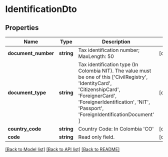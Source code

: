 # IdentificationDto

## Properties
Name | Type | Description | Notes
------------ | ------------- | ------------- | -------------
**document_number** | **string** | Tax identification number; MaxLength: 50 | [optional] 
**document_type** | **string** | Tax identification type (In Colombia NIT).   The value must be one of this [&#39;CivilRegistry&#39;, &#39;IdentityCard&#39;, &#39;CitizenshipCard&#39;, &#39;ForeignerCard&#39;, &#39;ForeignerIdentification&#39;, &#39;NIT&#39;, &#39;Passport&#39;, &#39;ForeignIdentificationDocument&#39; ] | [optional] 
**country_code** | **string** | Country Code: In Colombia &#39;CO&#39; | [optional] 
**code** | **string** | Read only field. | [optional] 

[[Back to Model list]](../README.md#documentation-for-models) [[Back to API list]](../README.md#documentation-for-api-endpoints) [[Back to README]](../README.md)


